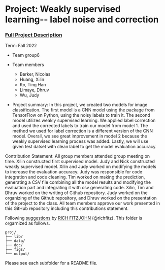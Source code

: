 # Project: Weakly supervised learning-- label noise and correction


### [Full Project Description](doc/project3_desc.md)

Term: Fall 2022

+ Team group6
+ Team members
	+ Barker, Nicolas 
	+ Huang, Xilin
	+ Ko, Ting Han
	+ Limaye, Dhruv
	+ Wu, Judy

+ Project summary: In this project, we created two models for image classification. The first model is a CNN model using the package from TensorFlow on Python, using the noisy labels to train it. The second model utilizes weakly supervised learning. We applied label correction and used the corrected labels to train our model from model 1. The method we used for label correction is a different version of the CNN model. Overall, we see great improvement in model 2 because the weakly supervised learning process was added. Lastly, we will use given test datset with clean label to get the model evaluation accuracy.

Contribution Statement:
All group members attended group meeting on time. Xilin constructed first supervised model. Judy and Nick constructed weakly supervised model. Xilin and Judy worked on modifying the models to increase the evaluation accuracy. Judy was responsible for code integration and code cleaning. Tim worked on making the prediction, generating a CSV file combining all the model results and modifying the evaluation part and integrating it with csv generating code. Xilin, Tim and Dhruv worked on the writing of Github repository. Judy worked on the organizing of the Github repository, and Dhruv worked on the presentation of the project to the class. All team members approve our work presented in this GitHub repository including this contributions statement. 



Following [suggestions](http://nicercode.github.io/blog/2013-04-05-projects/) by [RICH FITZJOHN](http://nicercode.github.io/about/#Team) (@richfitz). This folder is orgarnized as follows.

```
proj/
├── lib/
├── data/
├── doc/
├── figs/
└── output/
```

Please see each subfolder for a README file.
